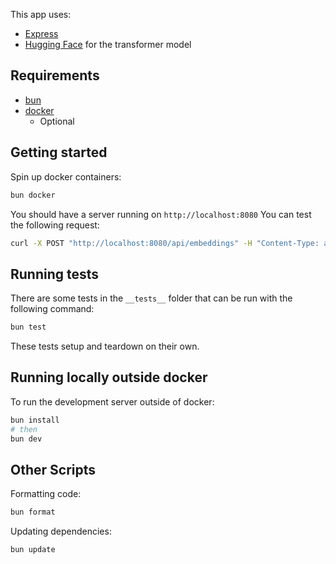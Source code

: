 This app uses:

- [Express](https://expressjs.com/)
- [Hugging Face](https://github.com/huggingface/transformers) for the transformer model

## Requirements

- [bun](https://bun.sh/)
- [docker](https://www.docker.com/)
  - Optional

## Getting started

Spin up docker containers:

```bash
bun docker
```

You should have a server running on `http://localhost:8080` You can test the following request:

```sh
curl -X POST "http://localhost:8080/api/embeddings" -H "Content-Type: application/json" -d '{"text": "hello world"}'
```

## Running tests

There are some tests in the `__tests__` folder that can be run with the following command:

```bash
bun test
```

These tests setup and teardown on their own.

## Running locally outside docker

To run the development server outside of docker:

```bash
bun install
# then
bun dev
```

## Other Scripts

Formatting code:

```bash
bun format
```

Updating dependencies:

```bash
bun update
```
